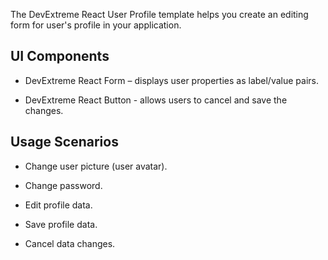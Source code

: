 The DevExtreme React User Profile template helps you create an editing form for user's profile in your application.
<!--split-->

## UI Components  

- DevExtreme React Form – displays user properties as label/value pairs.

- DevExtreme React Button - allows users to cancel and save the changes.

## Usage Scenarios 

- Change user picture (user avatar).

- Change password.

- Edit profile data.

- Save profile data.

- Cancel data changes.